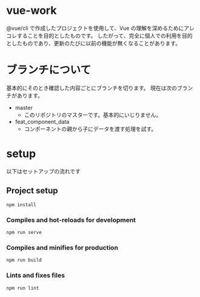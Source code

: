 # vue-work
@vue/cli で作成したプロジェクトを使用して、Vue の理解を深めるためにアレコレすることを目的としたものです。 したがって、完全に個人での利用を目的としたものであり、更新のたびに以前の機能が無くなることがあります。

# ブランチについて
基本的にそのとき確認した内容ごとにブランチを切ります。 現在は次のブランチがあります。

* master
    * このリポジトリのマスターです。基本的にいじりません。
* feat_component_data
    * コンポーネントの親から子にデータを渡す処理を試す。

# setup

以下はセットアップの流れです

## Project setup
```
npm install
```

### Compiles and hot-reloads for development
```
npm run serve
```

### Compiles and minifies for production
```
npm run build
```

### Lints and fixes files
```
npm run lint
```
